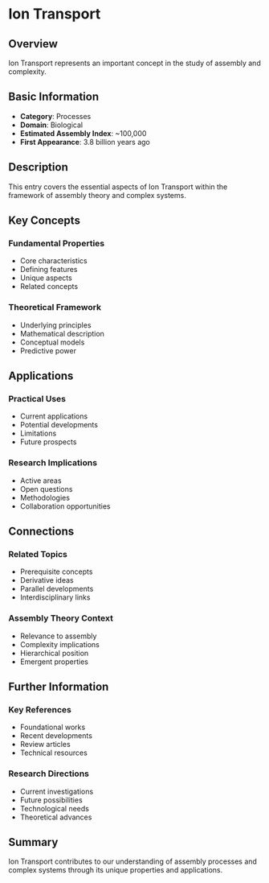 # Ion Transport

## Overview

Ion Transport represents an important concept in the study of assembly and complexity.

## Basic Information

- **Category**: Processes
- **Domain**: Biological
- **Estimated Assembly Index**: ~100,000
- **First Appearance**: 3.8 billion years ago

## Description

This entry covers the essential aspects of Ion Transport within the framework of assembly theory and complex systems.

## Key Concepts

### Fundamental Properties
- Core characteristics
- Defining features
- Unique aspects
- Related concepts

### Theoretical Framework
- Underlying principles
- Mathematical description
- Conceptual models
- Predictive power

## Applications

### Practical Uses
- Current applications
- Potential developments
- Limitations
- Future prospects

### Research Implications
- Active areas
- Open questions
- Methodologies
- Collaboration opportunities

## Connections

### Related Topics
- Prerequisite concepts
- Derivative ideas
- Parallel developments
- Interdisciplinary links

### Assembly Theory Context
- Relevance to assembly
- Complexity implications
- Hierarchical position
- Emergent properties

## Further Information

### Key References
- Foundational works
- Recent developments
- Review articles
- Technical resources

### Research Directions
- Current investigations
- Future possibilities
- Technological needs
- Theoretical advances

## Summary

Ion Transport contributes to our understanding of assembly processes and complex systems through its unique properties and applications.
